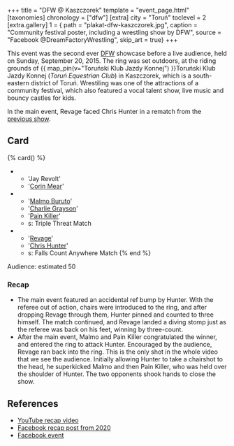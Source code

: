 +++
title = "DFW @ Kaszczorek"
template = "event_page.html"
[taxonomies]
chronology = ["dfw"]
[extra]
city = "Toruń"
toclevel = 2
[extra.gallery]
1 = { path = "plakat-dfw-kaszczorek.jpg", caption = "Community festival poster, including a wrestling show by DFW", source = "Facebook @DreamFactoryWrestling", skip_art = true}
+++

This event was the second ever [DFW](@/o/dfw.md) showcase before a live audience, held on Sunday, September 20, 2015. The ring was set outdoors, at the riding grounds of {{ map_pin(v="Toruński Klub Jazdy Konnej") }}Toruński Klub Jazdy Konnej (_Toruń Equestrian Club_) in Kaszczorek, which is a south-eastern district of Toruń. Wrestiling was one of the attractions of a community festival, which also featured a vocal talent show, live music and bouncy castles for kids.

In the main event, Revage faced Chris Hunter in a rematch from the [previous show](@/e/dfw/2015-06-20-dfw-showcase.md).

## Card

{% card() %}
- - 'Jay Revolt'
  - '[Corin Mear](@/w/corin-mear.md)'
- - '[Malmo Buruto](@/w/malmo-buruto.md)'
  - '[Charlie Grayson](@/w/madman-charlie.md)'
  - '[Pain Killer](@/w/pain-killer.md)'
  - s: Triple Threat Match
- - '[Revage](@/w/rafael-kid.md)'
  - '[Chris Hunter](@/w/chris-hunter.md)'
  - s: Falls Count Anywhere Match
{% end %}

Audience: estimated 50

### Recap

* The main event featured an accidental ref bump by Hunter. With the referee out of action, chairs were introduced to the ring, and after dropping Revage through them, Hunter pinned and counted to three himself.
  The match continued, and Revage landed a diving stomp just as the referee was back on his feet, winning by three-count.
* After the main event, Malmo and Pain Killer congratulated the winner, and entered the ring to attack Hunter. Encouraged by the audience, Revage ran back into the ring.
  This is the only shot in the whole video that we see the audience. Initially allowing Hunter to take a chairshot to the head, he superkicked Malmo and then Pain Killer, who was held over the shoulder of Hunter. The two opponents shook hands to close the show.

## References

* [YouTube recap video](https://www.youtube.com/watch?v=OVYowCuUQmE)
* [Facebook recap post from 2020](https://www.facebook.com/DreamFactoryWrestling/posts/pfbid0drttjram94XRGvm2Pvs11KUytPi5ckGJMk9GM82FpYKi8sEKRkCTxVi5P2fcyFbjl)
* [Facebook event](https://www.facebook.com/events/744573412315086/)

